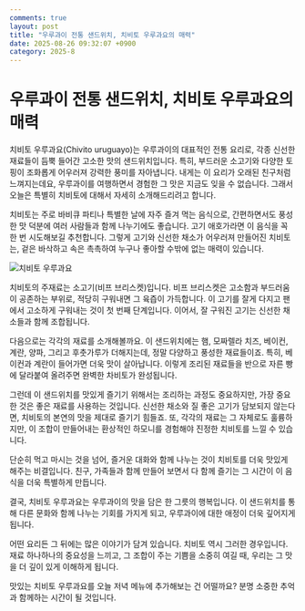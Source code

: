 ```yaml
---
comments: true
layout: post
title: "우루과이 전통 샌드위치, 치비토 우루과요의 매력"
date: 2025-08-26 09:32:07 +0900
category: 2025-8
---
```


# 우루과이 전통 샌드위치, 치비토 우루과요의 매력

치비토 우루과요(Chivito uruguayo)는 우루과이의 대표적인 전통 요리로, 각종 신선한 재료들이 듬뿍 들어간 고소한 맛의 샌드위치입니다. 특히, 부드러운 소고기와 다양한 토핑이 조화롭게 어우러져 강력한 풍미를 자아냅니다. 내게는 이 요리가 오래된 친구처럼 느껴지는데요, 우루과이를 여행하면서 경험한 그 맛은 지금도 잊을 수 없습니다. 그래서 오늘은 특별히 치비토에 대해서 자세히 소개해드리려고 합니다.

치비토는 주로 바비큐 파티나 특별한 날에 자주 즐겨 먹는 음식으로, 간편하면서도 풍성한 맛 덕분에 여러 사람들과 함께 나누기에도 좋습니다. 고기 애호가라면 이 음식을 꼭 한 번 시도해보길 추천합니다. 그렇게 고기와 신선한 채소가 어우러져 만들어진 치비토는, 겉은 바삭하고 속은 촉촉하여 누구나 좋아할 수밖에 없는 매력이 있습니다.

![치비토 우루과요](https://www.themealdb.com/images/media/meals/n7qnkb1630444129.jpg)

치비토의 주재료는 소고기(비프 브리스켓)입니다. 비프 브리스켓은 고소함과 부드러움이 공존하는 부위로, 적당히 구워내면 그 육즙이 가득합니다. 이 고기를 잘게 다지고 팬에서 고소하게 구워내는 것이 첫 번째 단계입니다. 이어서, 잘 구워진 고기는 신선한 채소들과 함께 조합됩니다.

다음으로는 각각의 재료를 소개해볼까요. 이 샌드위치에는 햄, 모짜렐라 치즈, 베이컨, 계란, 양파, 그리고 후춧가루가 더해지는데, 정말 다양하고 풍성한 재료들이죠. 특히, 베이컨과 계란이 들어가면 더욱 맛이 살아납니다. 이렇게 조리된 재료들을 반으로 자른 빵에 달라붙여 올려주면 완벽한 차비토가 완성됩니다.

그런데 이 샌드위치를 맛있게 즐기기 위해서는 조리하는 과정도 중요하지만, 가장 중요한 것은 좋은 재료를 사용하는 것입니다. 신선한 채소와 질 좋은 고기가 담보되지 않는다면, 치비토의 본연의 맛을 제대로 즐기기 힘들죠. 또, 각각의 재료는 그 자체로도 훌륭하지만, 이 조합이 만들어내는 환상적인 하모니를 경험해야 진정한 치비토를 느낄 수 있습니다.

단순히 먹고 마시는 것을 넘어, 즐거운 대화와 함께 나누는 것이 치비토를 더욱 맛있게 해주는 비결입니다. 친구, 가족들과 함께 만들어 보면서 다 함께 즐기는 그 시간이 이 음식을 더욱 특별하게 만듭니다. 

결국, 치비토 우루과요는 우루과이의 맛을 담은 한 그릇의 행복입니다. 이 샌드위치를 통해 다른 문화와 함께 나누는 기회를 가지게 되고, 우루과이에 대한 애정이 더욱 깊어지게 됩니다. 

어떤 요리든 그 뒤에는 많은 이야기가 담겨 있습니다. 치비토 역시 그러한 경우입니다. 재료 하나하나의 중요성을 느끼고, 그 조합이 주는 기쁨을 소중히 여길 때, 우리는 그 맛을 더 깊이 있게 이해하게 됩니다. 

맛있는 치비토 우루과요를 오늘 저녁 메뉴에 추가해보는 건 어떨까요? 분명 소중한 추억과 함께하는 시간이 될 것입니다.